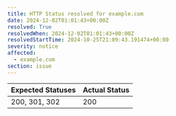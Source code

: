 ```yaml
---
title: HTTP Status resolved for example.com
date: 2024-12-02T01:01:43+00:00Z
resolved: True
resolvedWhen: 2024-12-02T01:01:43+00:00Z
resolvedStartTime: 2024-10-25T21:09:43.191474+00:00
severity: notice
affected:
  - example.com
section: issue
---
```


| Expected Statuses | Actual Status  |
|-------------------|----------------|
| 200, 301, 302 | 200 |

